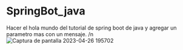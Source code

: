 # SpringBot_java
Hacer el hola mundo del tutorial de spring boot de java y agregar un parametro mas con un mensaje.
/n
![Captura de pantalla 2023-04-26 195702](https://user-images.githubusercontent.com/90990023/234740826-473cef8f-aa57-4740-8305-f34c0dc4891e.png)

